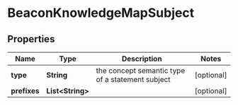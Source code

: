 
# BeaconKnowledgeMapSubject

## Properties
Name | Type | Description | Notes
------------ | ------------- | ------------- | -------------
**type** | **String** | the concept semantic type of a statement subject  |  [optional]
**prefixes** | **List&lt;String&gt;** |  |  [optional]



